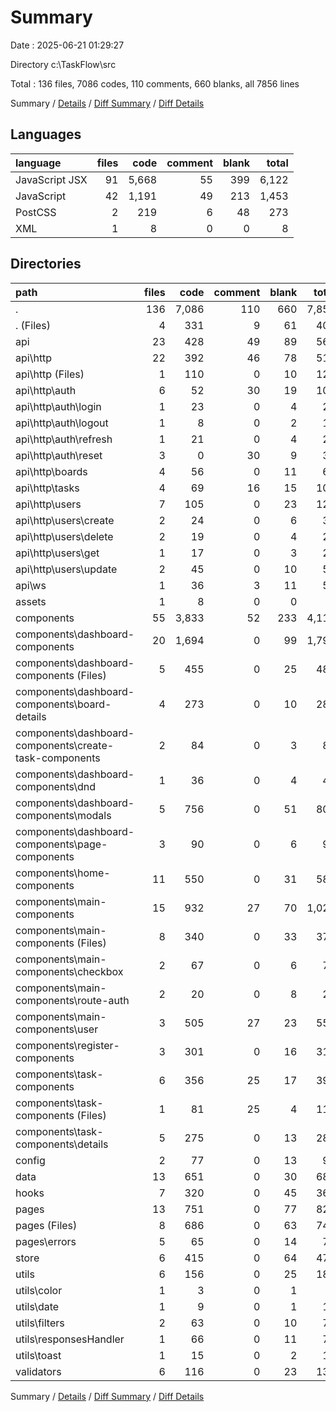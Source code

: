 # Summary

Date : 2025-06-21 01:29:27

Directory c:\\TaskFlow\\src

Total : 136 files,  7086 codes, 110 comments, 660 blanks, all 7856 lines

Summary / [Details](details.md) / [Diff Summary](diff.md) / [Diff Details](diff-details.md)

## Languages
| language | files | code | comment | blank | total |
| :--- | ---: | ---: | ---: | ---: | ---: |
| JavaScript JSX | 91 | 5,668 | 55 | 399 | 6,122 |
| JavaScript | 42 | 1,191 | 49 | 213 | 1,453 |
| PostCSS | 2 | 219 | 6 | 48 | 273 |
| XML | 1 | 8 | 0 | 0 | 8 |

## Directories
| path | files | code | comment | blank | total |
| :--- | ---: | ---: | ---: | ---: | ---: |
| . | 136 | 7,086 | 110 | 660 | 7,856 |
| . (Files) | 4 | 331 | 9 | 61 | 401 |
| api | 23 | 428 | 49 | 89 | 566 |
| api\\http | 22 | 392 | 46 | 78 | 516 |
| api\\http (Files) | 1 | 110 | 0 | 10 | 120 |
| api\\http\\auth | 6 | 52 | 30 | 19 | 101 |
| api\\http\\auth\\login | 1 | 23 | 0 | 4 | 27 |
| api\\http\\auth\\logout | 1 | 8 | 0 | 2 | 10 |
| api\\http\\auth\\refresh | 1 | 21 | 0 | 4 | 25 |
| api\\http\\auth\\reset | 3 | 0 | 30 | 9 | 39 |
| api\\http\\boards | 4 | 56 | 0 | 11 | 67 |
| api\\http\\tasks | 4 | 69 | 16 | 15 | 100 |
| api\\http\\users | 7 | 105 | 0 | 23 | 128 |
| api\\http\\users\\create | 2 | 24 | 0 | 6 | 30 |
| api\\http\\users\\delete | 2 | 19 | 0 | 4 | 23 |
| api\\http\\users\\get | 1 | 17 | 0 | 3 | 20 |
| api\\http\\users\\update | 2 | 45 | 0 | 10 | 55 |
| api\\ws | 1 | 36 | 3 | 11 | 50 |
| assets | 1 | 8 | 0 | 0 | 8 |
| components | 55 | 3,833 | 52 | 233 | 4,118 |
| components\\dashboard-components | 20 | 1,694 | 0 | 99 | 1,793 |
| components\\dashboard-components (Files) | 5 | 455 | 0 | 25 | 480 |
| components\\dashboard-components\\board-details | 4 | 273 | 0 | 10 | 283 |
| components\\dashboard-components\\create-task-components | 2 | 84 | 0 | 3 | 87 |
| components\\dashboard-components\\dnd | 1 | 36 | 0 | 4 | 40 |
| components\\dashboard-components\\modals | 5 | 756 | 0 | 51 | 807 |
| components\\dashboard-components\\page-components | 3 | 90 | 0 | 6 | 96 |
| components\\home-components | 11 | 550 | 0 | 31 | 581 |
| components\\main-components | 15 | 932 | 27 | 70 | 1,029 |
| components\\main-components (Files) | 8 | 340 | 0 | 33 | 373 |
| components\\main-components\\checkbox | 2 | 67 | 0 | 6 | 73 |
| components\\main-components\\route-auth | 2 | 20 | 0 | 8 | 28 |
| components\\main-components\\user | 3 | 505 | 27 | 23 | 555 |
| components\\register-components | 3 | 301 | 0 | 16 | 317 |
| components\\task-components | 6 | 356 | 25 | 17 | 398 |
| components\\task-components (Files) | 1 | 81 | 25 | 4 | 110 |
| components\\task-components\\details | 5 | 275 | 0 | 13 | 288 |
| config | 2 | 77 | 0 | 13 | 90 |
| data | 13 | 651 | 0 | 30 | 681 |
| hooks | 7 | 320 | 0 | 45 | 365 |
| pages | 13 | 751 | 0 | 77 | 828 |
| pages (Files) | 8 | 686 | 0 | 63 | 749 |
| pages\\errors | 5 | 65 | 0 | 14 | 79 |
| store | 6 | 415 | 0 | 64 | 479 |
| utils | 6 | 156 | 0 | 25 | 181 |
| utils\\color | 1 | 3 | 0 | 1 | 4 |
| utils\\date | 1 | 9 | 0 | 1 | 10 |
| utils\\filters | 2 | 63 | 0 | 10 | 73 |
| utils\\responsesHandler | 1 | 66 | 0 | 11 | 77 |
| utils\\toast | 1 | 15 | 0 | 2 | 17 |
| validators | 6 | 116 | 0 | 23 | 139 |

Summary / [Details](details.md) / [Diff Summary](diff.md) / [Diff Details](diff-details.md)